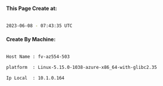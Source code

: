 
   
#### This Page Create at:

```bash

2023-06-08 - 07:43:35 UTC

```

#### Create By Machine:

```bash

Host Name : fv-az554-503

platform  : Linux-5.15.0-1038-azure-x86_64-with-glibc2.35

Ip Local  : 10.1.0.164

```

